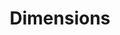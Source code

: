 ---
bigquery: https://console.cloud.google.com/bigquery?p=covid-19-dimensions-ai&page=table&d=data&t=publications
contributors: Digital Science, https://www.digital-science.com/
cost: Free for personal, non-commercial use.
description: Dimensions contains more than 100 million publications, ranging from
  articles published in scholarly journals, books and book chapters, to preprints
  and conference proceedings. All publications are contextualized with linked data
  sets, funding, publications, patents, clinical trials, and policy documents. You
  can also view associated categories, funders, institutions, and researcher profiles.
documentation: https://docs.dimensions.ai/bigquery/index.html
last_edit: 04/07/2022, 08:31:01
location: https://www.dimensions.ai/products/free/
maintained_by: Digital Science, https://www.digital-science.com/
schema_fields:
- end_year
- active_years
- id
- kind
- jurisdiction
- date_print
- priority_date
- funding_gbp
- citations_count
- conditions
- date_imported_gbq
- funder_org_cities
- journal
- abstract
- cited_by_ids
- mesh_terms
- interventions
- funding_details
- linkout
- resulting_publication_doi
- brief_title
- language
- category_rcdc
- clinical_trial_ids
- email_address
- publication_ids
- assignee_countries
- date_inserted
- granted_date
- source_id
- funder_countries
- phase
- license
- funding_aud
- category_sdg
- category_bra
- investigators
- category_for
- resulting_publication_ids
- cpc
- acknowledgements
- eisbn
- research_org_state_codes
- research_org_state_names
- funder_org_state_codes
- funder_org_countries
- name
- current_assignee_countries
- pmcid
- publication_year
- category_hra
- isbn
- year
- associated_grant_ids
- original_abstract
- research_orgs
- labels
- category_hrcs_rac
- original_assignee_orgs
- publisher
- research_org_country_names
- filing_status
- relationships
- altmetrics
- priority_year
- title
- end_date
- original_title
- category_uoa
- original_assignee
- proceedings_title
- funding_amount
- foa_number
- funding_nzd
- funding_jpy
- status
- granted_year
- journal_lists
- category_icrp_cso
- family_id
- description
- funder_org_acronyms
- supporting_grant_ids
- gender
- aliases
- researcher_ids
- funding_cny
- registry
- pmid
- associated_publication_doi
- wikipedia_url
- research_org_cities
- research_org_countries
- citations
- assignee_orgs
- start_date
- type
- created_date
- grant_number
- established
- expiration_date
- category_icrp_ct
- start_year
- funder_org
- publication_date
- research_org_city_names
- current_assignee
- editors
- metrics
- date_online
- organisation_details
- category_hrcs_hc
- repository_url
- embargo_date
- arxiv_id
- mesh_headings
- family_members_ids
- funding_eur
- funding_currency
- citation_string
- date_normal
- original_assignee_countries
- issue
- inventor_names
- types
- application_number
- patent_ids
- pages
- filing_date
- acronyms
- funding_cad
- associated_publication_id
- expiration_year
- parent_id
- book_title
- ipcr
- volume
- associated_publication_pmid
- authors
- associated_publication_arxiv_id
- book_series_title
- funding_usd
- categories
- date_modified
- open_access_categories
- reference_ids
- repository_id
- current_assignee_orgs
- repository_name
- legal_status
- conference
- external_ids
- legal_events
- acronym
- family_count
- links
- open_access_categories_v2
- address
- funding_chf
- filing_year
- date
- doi
- subtitles
- concepts
- funder_orgs
shortname: dimensions
tags:
- scholarly literature
- patents
- funding
- clinical trials
- academic profiles
terms_of_use: 'Use of both the Dimensions COVID-19 dataset and full Dimensions dataset
  are subject to the Dimensions Terms of use: https://www.dimensions.ai/policies-terms-legal '
title: Dimensions
uuid: dcff88bd-fe6b-4fdb-8159-809bf9d7bc1c
---